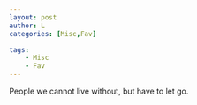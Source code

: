 ```yaml
---
layout: post
author: L
categories: [Misc,Fav]

tags:
    - Misc
    - Fav
---
```


People we cannot live without, but have to let go.<br>
